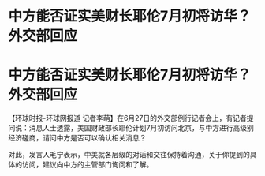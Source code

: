 # 中方能否证实美财长耶伦7月初将访华？外交部回应

# 中方能否证实美财长耶伦7月初将访华？外交部回应

【环球时报-环球网报道
记者李萌】在6月27日的外交部例行记者会上，有记者提问说：消息人士透露，美国财政部长耶伦计划7月初访问北京，与中方进行高级别经济磋商，请问中方是否可以确认相关消息？

对此，发言人毛宁表示，中美就各层级的对话和交往保持着沟通，关于你提到的具体的访问，建议向中方的主管部门询问和了解。

